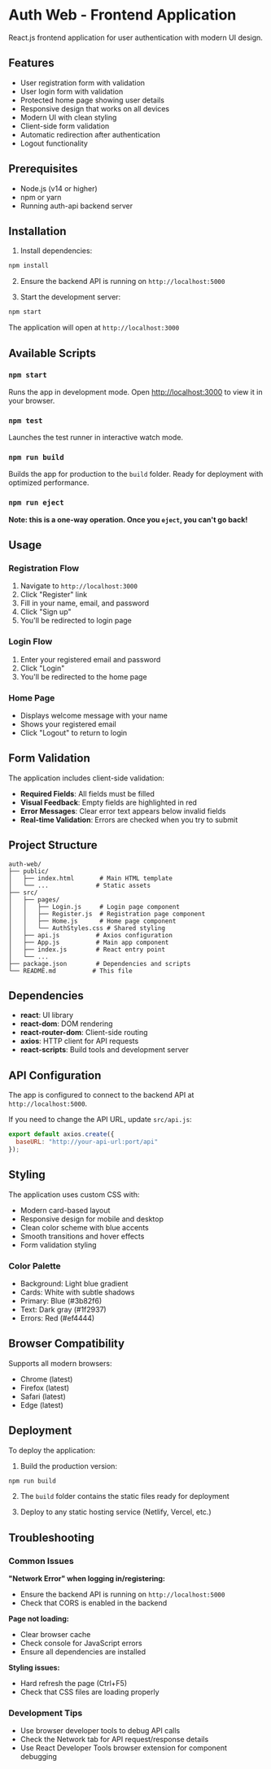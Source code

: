 # Auth Web - Frontend Application

React.js frontend application for user authentication with modern UI design.

## Features

- User registration form with validation
- User login form with validation
- Protected home page showing user details
- Responsive design that works on all devices
- Modern UI with clean styling
- Client-side form validation
- Automatic redirection after authentication
- Logout functionality

## Prerequisites

- Node.js (v14 or higher)
- npm or yarn
- Running auth-api backend server

## Installation

1. Install dependencies:
```bash
npm install
```

2. Ensure the backend API is running on `http://localhost:5000`

3. Start the development server:
```bash
npm start
```

The application will open at `http://localhost:3000`

## Available Scripts

### `npm start`
Runs the app in development mode.
Open [http://localhost:3000](http://localhost:3000) to view it in your browser.

### `npm test`
Launches the test runner in interactive watch mode.

### `npm run build`
Builds the app for production to the `build` folder.
Ready for deployment with optimized performance.

### `npm run eject`
**Note: this is a one-way operation. Once you `eject`, you can't go back!**

## Usage

### Registration Flow
1. Navigate to `http://localhost:3000`
2. Click "Register" link
3. Fill in your name, email, and password
4. Click "Sign up"
5. You'll be redirected to login page

### Login Flow
1. Enter your registered email and password
2. Click "Login"
3. You'll be redirected to the home page

### Home Page
- Displays welcome message with your name
- Shows your registered email
- Click "Logout" to return to login

## Form Validation

The application includes client-side validation:
- **Required Fields**: All fields must be filled
- **Visual Feedback**: Empty fields are highlighted in red
- **Error Messages**: Clear error text appears below invalid fields
- **Real-time Validation**: Errors are checked when you try to submit

## Project Structure

```
auth-web/
├── public/
│   ├── index.html       # Main HTML template
│   └── ...             # Static assets
├── src/
│   ├── pages/
│   │   ├── Login.js     # Login page component
│   │   ├── Register.js  # Registration page component
│   │   ├── Home.js      # Home page component
│   │   └── AuthStyles.css # Shared styling
│   ├── api.js          # Axios configuration
│   ├── App.js          # Main app component
│   ├── index.js        # React entry point
│   └── ...
├── package.json        # Dependencies and scripts
└── README.md          # This file
```

## Dependencies

- **react**: UI library
- **react-dom**: DOM rendering
- **react-router-dom**: Client-side routing
- **axios**: HTTP client for API requests
- **react-scripts**: Build tools and development server

## API Configuration

The app is configured to connect to the backend API at `http://localhost:5000`.

If you need to change the API URL, update `src/api.js`:
```javascript
export default axios.create({
  baseURL: "http://your-api-url:port/api"
});
```

## Styling

The application uses custom CSS with:
- Modern card-based layout
- Responsive design for mobile and desktop
- Clean color scheme with blue accents
- Smooth transitions and hover effects
- Form validation styling

### Color Palette
- Background: Light blue gradient
- Cards: White with subtle shadows
- Primary: Blue (#3b82f6)
- Text: Dark gray (#1f2937)
- Errors: Red (#ef4444)

## Browser Compatibility

Supports all modern browsers:
- Chrome (latest)
- Firefox (latest)
- Safari (latest)
- Edge (latest)

## Deployment

To deploy the application:

1. Build the production version:
```bash
npm run build
```

2. The `build` folder contains the static files ready for deployment

3. Deploy to any static hosting service (Netlify, Vercel, etc.)

## Troubleshooting

### Common Issues

**"Network Error" when logging in/registering:**
- Ensure the backend API is running on `http://localhost:5000`
- Check that CORS is enabled in the backend

**Page not loading:**
- Clear browser cache
- Check console for JavaScript errors
- Ensure all dependencies are installed

**Styling issues:**
- Hard refresh the page (Ctrl+F5)
- Check that CSS files are loading properly

### Development Tips

- Use browser developer tools to debug API calls
- Check the Network tab for API request/response details
- Use React Developer Tools browser extension for component debugging